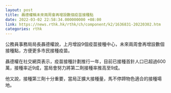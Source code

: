 ```yaml
---
layout: post
title: 聶德權稱未來兩周會再增設數個疫苗接種點
date: 2022-03-02 22:58:34.000000000 +08:00
link: https://news.rthk.hk/rthk/ch/component/k2/1636831-20220302.htm
categories: rthk
---
```


公務員事務局局長聶德權說，上月增設9個疫苗接種中心，未來兩周會再增設數個接種點，方便更多市民接種疫苗。

聶德權在社交網頁表示，疫苗接種計劃推行一年，目前已接種首針人口已超過600萬，接種率近9成，當局會努力將第二劑接種率推高至9成。

他又說，接種第三劑十分重要，當局正擴大接種量，馬不停蹄物色適合的接種場地。
